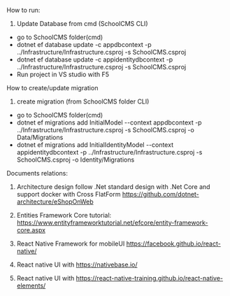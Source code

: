 How to run:
1. Update Database from cmd (SchoolCMS CLI)
- go to SchoolCMS folder(cmd)
- dotnet ef database update -c appdbcontext -p ../Infrastructure/Infrastructure.csproj -s SchoolCMS.csproj
- dotnet ef database update -c appidentitydbcontext -p ../Infrastructure/Infrastructure.csproj -s SchoolCMS.csproj
- Run project in VS studio with F5

How to create/update migration
1. create migration (from SchoolCMS folder CLI)
- go to SchoolCMS folder(cmd)
- dotnet ef migrations add InitialModel --context appdbcontext -p ../Infrastructure/Infrastructure.csproj -s SchoolCMS.csproj -o Data/Migrations
- dotnet ef migrations add InitialIdentityModel --context appidentitydbcontext -p ../Infrastructure/Infrastructure.csproj -s SchoolCMS.csproj -o Identity/Migrations

Documents relations:
1. Architecture design follow .Net standard design with .Net Core and support docker with Cross FlatForm
  https://github.com/dotnet-architecture/eShopOnWeb
  
2. Entities Framework Core tutorial:
  https://www.entityframeworktutorial.net/efcore/entity-framework-core.aspx
  
3. React Native Framework for mobileUI
  https://facebook.github.io/react-native/
  
4. React native UI with https://nativebase.io/

5. React native UI with https://react-native-training.github.io/react-native-elements/ 

